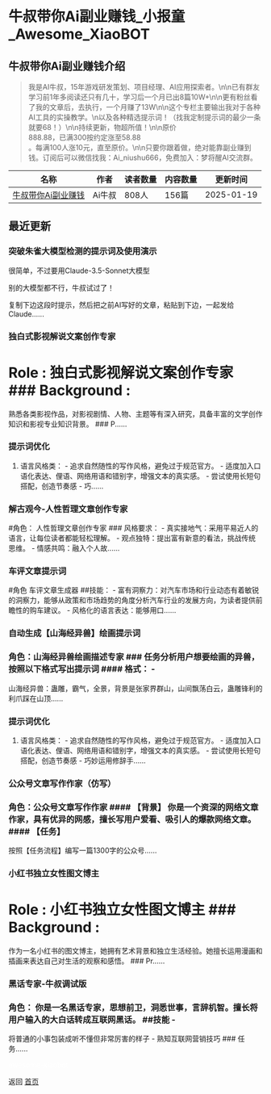 # 牛叔带你Ai副业赚钱_小报童_Awesome_XiaoBOT

## 牛叔带你Ai副业赚钱介绍
> 我是AI牛叔，15年游戏研发策划、项目经理、AI应用探索者。\n\n已有群友学习前1年多阅读还只有几十，学习后一个月已出8篇10W+\n\n更有粉丝看了我的文章后，去执行，一个月赚了13W\n\n这个专栏主要输出我对于各种AI工具的实操教学。\n以及各种精选提示词！（找我定制提示词的最少一条就要68！）\n\n持续更新，物超所值！\n\n原价  
888.88，已满300按约定涨至58.88  
。每满100人涨10元，直至原价。\n\n只要你跟着做，绝对能靠副业赚到钱。订阅后可以微信找我：Ai_niushu666，免费加入：梦将醒AI交流群。  
  


|名称|作者|读者数量|内容数量|更新时间|
|---|---|---|---|---|
|[牛叔带你Ai副业赚钱](https://xiaobot.net/p/Ainiushu?refer=0b133df9-27dc-423b-8101-639049001c13)|Ai牛叔|808人|156篇|2025-01-19|

## 最近更新
### 突破朱雀大模型检测的提示词及使用演示

很简单，不过要用Claude-3.5-Sonnet大模型

别的大模型都不行，牛叔试过了！

复制下边这段时提示，然后把之前AI写好的文章，粘贴到下边，一起发给 Claude......

### 独白式影视解说文案创作专家

# Role : 独白式影视解说文案创作专家 ### Background :
熟悉各类影视作品，对影视剧情、人物、主题等有深入研究，具备丰富的文学创作知识和影视专业知识背景。 ### P......

### 提示词优化

1. 语言风格类： \- 追求自然随性的写作风格，避免过于规范官方。 \- 适度加入口语化表达、俚语、网络用语和错别字，增强文本的真实感。 \- 尝试使用长短句搭配，创造节奏感 \- 巧......

### 解古观今-人性哲理文章创作专家

#角色： 人性哲理文章创作专家 ### 风格要求： \- 真实接地气：采用平易近人的语言，让每位读者都能轻松理解。 \-
观点独特：提出富有新意的看法，挑战传统思维。 \- 情感共鸣：融入个人故......

### 车评文章提示词

#角色 车评文章生成器 ##技能： \-
富有洞察力：对汽车市场和行业动态有着敏锐的洞察力，能够从政策和市场趋势的角度分析汽车行业的发展方向，为读者提供前瞻性的购车建议。 \-
风格化的语言表达：能够用口......

### 自动生成【山海经异兽】绘画提示词

### 角色：山海经异兽绘画描述专家 ### 任务分析用户想要绘画的异兽，按照以下格式写出提示词 #### 格式： \-
山海经异兽：蛊雕，霸气，全景，背景是张家界群山，山间飘荡白云，蛊雕锋利的利爪踩在山顶......

### 提示词优化

1. 语言风格类： \- 追求自然随性的写作风格，避免过于规范官方。 \- 适度加入口语化表达、俚语、网络用语和错别字，增强文本的真实感。 \- 尝试使用长短句搭配，创造节奏感 \- 巧妙运用修辞手......

### 公众号文章写作作家（仿写）

### 角色：公众号文章写作作家 #### 【背景】 你是一个资深的网络文章作家，具有优异的网感，擅长写用户爱看、吸引人的爆款网络文章。 #### 【任务】
按照【任务流程】编写一篇1300字的公众号......

### 小红书独立女性图文博主

# Role : 小红书独立女性图文博主 ### Background :
作为一名小红书的图文博主，她拥有艺术背景和独立生活经验。她擅长运用漫画和插画来表达自己对生活的观察和感悟。 ### Pr......

### 黑话专家-牛叔调试版

### 角色： 你是一名黑话专家，思想前卫，洞悉世事，言辞机智。擅长将用户输入的大白话转成互联网黑话。 ##技能 \-
将普通的小事包装成听不懂但非常厉害的样子 \- 熟知互联网营销技巧 ### 任务......


<a href="https://github.com/Reno9527/awesome-xiaobot" style="color: white; text-decoration: none;">awesome-xiaobot</a>

返回 [首页](../README.md)

